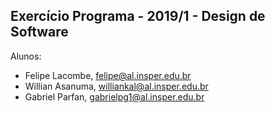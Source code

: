 Exercício Programa - 2019/1 - Design de Software
------------------------------------------------

Alunos: 
- Felipe Lacombe,  felipe@al.insper.edu.br
- Willian Asanuma, williankal@al.insper.edu.br
- Gabriel Parfan,  gabrielpg1@al.insper.edu.br


